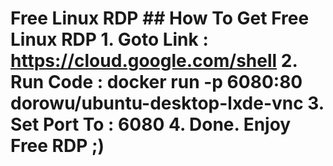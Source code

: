 # Free Linux RDP ## How To Get Free Linux RDP 1. Goto Link : https://cloud.google.com/shell 2. Run Code : docker run -p 6080:80 dorowu/ubuntu-desktop-lxde-vnc 3. Set Port To : 6080 4. Done. Enjoy Free RDP ;)
